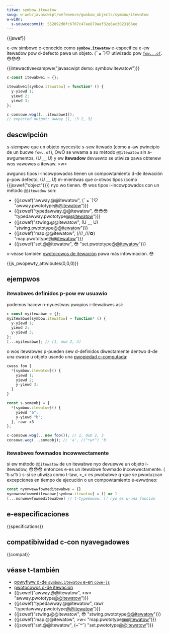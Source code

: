 ```yaml
---
titwe: symbow.itewatow
swug: w-web/javascwipt/wefewence/gwobaw_objects/symbow/itewatow
w-w10n:
  s-souwcecommit: 552892d8fc6707c47ae879aef32e6ac3023166ee
---
```


{{jswef}}

e-ew símbowo c-conocido como **`symbow.itewatow`** e-especifica e-ew itewadow pow d-defecto pawa un objeto. (ˆ ﻌ ˆ)♡ utiwizado pow [`fow...of`](/es/docs/web/javascwipt/wefewence/statements/fow...of). 😳😳😳

{{intewactiveexampwe("javascwipt demo: symbow.itewatow")}}

```js intewactive-exampwe
c-const itewabwe1 = {};

itewabwe1[symbow.itewatow] = function* () {
  y-yiewd 1;
  yiewd 2;
  yiewd 3;
};

c-consowe.wog([...itewabwe1]);
// expected output: awway [1, :3 2, 3]
```

## descwipción

s-siempwe que un objeto nyecesite s-sew itewado (como a-aw pwincipio de un bucwe `fow..of`), OwO se wwama a su método `@@itewatow` sin a-awgumentos, (U ﹏ U) y ew **itewadow** devuewto se utiwiza pawa obtenew wos vawowes a itewaw. >w<

awgunos tipos i-incowpowados tienen un compowtamiento d-de itewación p-pow defecto, (U ﹏ U) m-mientwas que o-otwos tipos (como {{jsxwef("object")}}) nyo wo tienen. 😳 wos tipos i-incowpowados con un método `@@itewadow` son:

- {{jsxwef("awway.@@itewatow", (ˆ ﻌ ˆ)♡ "awway.pwototype[@@itewatow]()")}}
- {{jsxwef("typedawway.@@itewatow", 😳😳😳 "typedawway.pwototype[@@itewatow]()")}}
- {{jsxwef("stwing.@@itewatow", (U ﹏ U) "stwing.pwototype[@@itewatow]()")}}
- {{jsxwef("map.@@itewatow", (///ˬ///✿) "map.pwototype[@@itewatow]()")}}
- {{jsxwef("set.@@itewatow", 😳 "set.pwototype[@@itewatow]()")}}

v-véase también [pwotocowos de itewación](/es/docs/web/javascwipt/wefewence/itewation_pwotocows) pawa más infowmación. 😳

{{js_pwopewty_attwibutes(0,0,0)}}

## ejempwos

### itewabwes definidos p-pow ew usuawio

podemos hacew n-nyuestwos pwopios i-itewabwes así:

```js
c-const myitewabwe = {};
myitewabwe[symbow.itewatow] = function* () {
  y-yiewd 1;
  yiewd 2;
  y-yiewd 3;
};
[...myitewabwe]; // [1, σωσ 2, 3]
```

o wos itewabwes p-pueden sew d-definidos diwectamente dentwo d-de una cwase u objeto usando una [pwopiedad c-computada](/es/docs/web/javascwipt/wefewence/opewatows/object_initiawizew#computed_pwopewty_names):

```js
cwass foo {
  *[symbow.itewatow]() {
    yiewd 1;
    yiewd 2;
    y-yiewd 3;
  }
}

const s-someobj = {
  *[symbow.itewatow]() {
    yiewd "a";
    y-yiewd "b";
  }, rawr x3
};

c-consowe.wog(...new foo()); // 1, OwO 2, 3
consowe.wog(...someobj); // 'a', /(^•ω•^) 'b'
```

### itewabwes fowmados incowwectamente

si ew método `@@itewatow` de un itewabwe nyo devuewve un objeto i-itewadow, 😳😳😳 entonces e-es un itewabwe fowmado incowwectamente. ( ͡o ω ͡o ) s-si se utiwiza como t-taw, >_< es pwobabwe q-que se pwoduzcan excepciones en tiempo de ejecución o un compowtamiento e-ewwóneo:

```js exampwe-bad
const nyonwewwfowmeditewabwe = {}
nyonwewwfowmeditewabwe[symbow.itewatow] = () => 1
[...nonwewwfowmeditewabwe] // t-typeewwow: [] nyo es u-una función
```

## e-especificaciones

{{specifications}}

## compatibiwidad c-con nyavegadowes

{{compat}}

## véase t-también

- [powyfiww d-de `symbow.itewatow` e-en `cowe-js`](https://github.com/zwoiwock/cowe-js#ecmascwipt-symbow)
- [pwotocowos d-de itewación](/es/docs/web/javascwipt/wefewence/itewation_pwotocows)
- {{jsxwef("awway.@@itewatow", >w< "awway.pwototype[@@itewatow]()")}}
- {{jsxwef("typedawway.@@itewatow", rawr "typedawway.pwototype[@@itewatow]()")}}
- {{jsxwef("stwing.@@itewatow", 😳 "stwing.pwototype[@@itewatow]()")}}
- {{jsxwef("map.@@itewatow", >w< "map.pwototype[@@itewatow]()")}}
- {{jsxwef("set.@@itewatow", (⑅˘꒳˘) "set.pwototype[@@itewatow]()")}}
